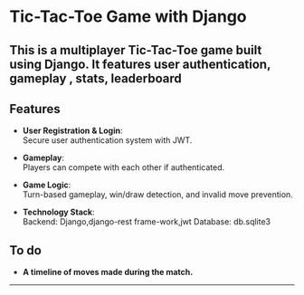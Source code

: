 # Tic-Tac-Toe Game with Django

This is a multiplayer Tic-Tac-Toe game built using Django. It features user authentication, gameplay , stats, leaderboard
---

## Features

- **User Registration & Login**:  
  Secure user authentication system with JWT.
  
- **Gameplay**:  
  Players can compete with each other if authenticated.
  
- **Game Logic**:  
  Turn-based gameplay, win/draw detection, and invalid move prevention.

- **Technology Stack**:  
  Backend: Django,django-rest frame-work,jwt
  Database: db.sqlite3
  
## To do

- **A timeline of moves made during the match.**
---
